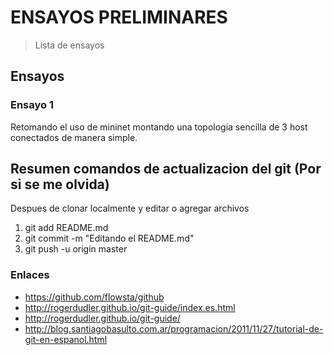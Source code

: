 # ENSAYOS PRELIMINARES

> Lista de ensayos 

## Ensayos

### Ensayo 1
Retomando el uso de mininet montando una topologia sencilla de 3 host conectados de manera simple.


## Resumen comandos de actualizacion del git (Por si se me olvida)
Despues de clonar localmente y editar o agregar archivos
1. git add README.md
2. git commit -m "Editando el README.md"
3. git push -u origin master


### Enlaces
* https://github.com/flowsta/github
* http://rogerdudler.github.io/git-guide/index.es.html
* http://rogerdudler.github.io/git-guide/
* http://blog.santiagobasulto.com.ar/programacion/2011/11/27/tutorial-de-git-en-espanol.html


